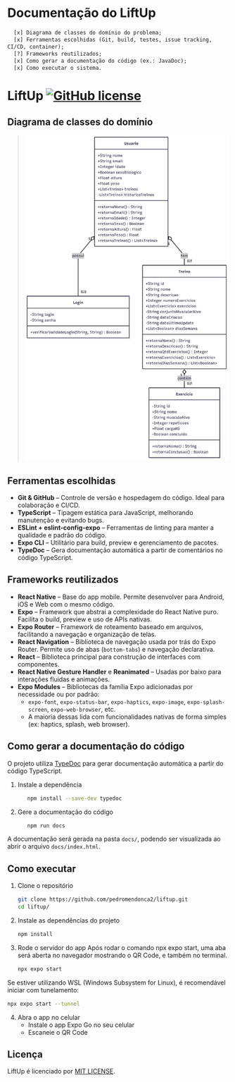 # Documentação do LiftUp

      [x] Diagrama de classes do domínio do problema;
      [x] Ferramentas escolhidas (Git, build, testes, issue tracking, CI/CD, container);
      [?] Frameworks reutilizados;
      [x] Como gerar a documentação do código (ex.: JavaDoc);
      [x] Como executar o sistema.

# LiftUp [![GitHub license](https://img.shields.io/badge/license-MIT-blue.svg)](https://github.com/facebook/react/blob/main/LICENSE)

## Diagrama de classes do domínio
> ![Diagrama de classes](./docs/diagrama-classes.png)

## Ferramentas escolhidas
- **Git & GitHub** – Controle de versão e hospedagem do código. Ideal para colaboração e CI/CD.
- **TypeScript** – Tipagem estática para JavaScript, melhorando manutenção e evitando bugs.
- **ESLint + eslint-config-expo** – Ferramentas de linting para manter a qualidade e padrão do código.
- **Expo CLI** – Utilitário para build, preview e gerenciamento de pacotes.
- **TypeDoc** – Gera documentação automática a partir de comentários no código TypeScript.

## Frameworks reutilizados
- **React Native** – Base do app mobile. Permite desenvolver para Android, iOS e Web com o mesmo código.
- **Expo** – Framework que abstrai a complexidade do React Native puro. Facilita o build, preview e uso de APIs nativas.
- **Expo Router** – Framework de roteamento baseado em arquivos, facilitando a navegação e organização de telas.
- **React Navigation** – Biblioteca de navegação usada por trás do Expo Router. Permite uso de abas (`bottom-tabs`) e navegação declarativa.
- **React** – Biblioteca principal para construção de interfaces com componentes.
- **React Native Gesture Handler** e **Reanimated** – Usadas por baixo para interações fluidas e animações.
- **Expo Modules** – Bibliotecas da família Expo adicionadas por necessidade ou por padrão:
  - `expo-font`, `expo-status-bar`, `expo-haptics`, `expo-image`, `expo-splash-screen`, `expo-web-browser`, etc.
  - A maioria dessas lida com funcionalidades nativas de forma simples (ex: haptics, splash, web browser).

## Como gerar a documentação do código
O projeto utiliza [TypeDoc](https://typedoc.org/) para gerar documentação automática a partir do código TypeScript.

1. Instale a dependência

   ```bash
      npm install --save-dev typedoc
   ```

2. Gere a documentação do código
   ```bash
      npm run docs
   ```

A documentação será gerada na pasta `docs/`, podendo ser visualizada ao abrir o arquivo `docs/index.html`.

## Como executar
1. Clone o repositório

   ```bash
   git clone https://github.com/pedromendonca2/liftup.git
   cd liftup/
   ```

2. Instale as dependências do projeto

   ```bash
   npm install
   ```

3. Rode o servidor do app
Após rodar o comando npx expo start, uma aba será aberta no navegador mostrando o QR Code, e também no terminal.

   ```bash
   npx expo start
   ```

Se estiver utilizando WSL (Windows Subsystem for Linux), é recomendável iniciar com tunelamento:
   ```bash
   npx expo start --tunnel
   ```

4. Abra o app no celular
   - Instale o app Expo Go no seu celular
   - Escaneie o QR Code

## Licença

LiftUp é licenciado por [MIT LICENSE](./LICENSE).
